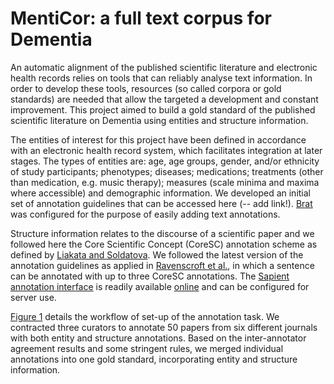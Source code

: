# MentiCor: a full text corpus for Dementia

An automatic alignment of the published scientific literature and electronic health records relies on tools that can reliably analyse text information. In order to develop these tools, resources (so called corpora or gold standards) are needed that allow the targeted a development and constant improvement. This project aimed to build a gold standard of the published scientific literature on Dementia using entities and structure information. 

The entities of interest for this project have been defined in accordance with an electronic health record system, which facilitates integration at later stages. The types of entities are: age, age groups, gender, and/or ethnicity of study participants; phenotypes; diseases; medications; treatments (other than medication, e.g. music therapy); measures (scale minima and maxima where accessible) and demographic information. We developed an initial set of annotation guidelines that can be accessed here (-- add link!). [Brat](http://brat.nlplab.org/) was configured for the purpose of easily adding text annotations.

Structure information relates to the discourse of a scientific paper and we followed here the Core Scientific Concept (CoreSC) annotation scheme as defined by [Liakata and Soldatova](http://repository.jisc.ac.uk/88/). We followed the latest version of the annotation guidelines as applied in [Ravenscroft et al.](http://www.sapientaproject.com/wp-content/uploads/2016/05/LREC2016_Ravenscroft.pdf), in which a sentence can be annotated with up to three CoreSC annotations. The [Sapient annotation interface](http://dl.acm.org/citation.cfm?id=1572391) is readily available [online](http://www.sapientaproject.com/software#sapienta_soft) and can be configured for server use.

[Figure 1](https://docs.google.com/drawings/d/1aNSfn4fL4q-0Rswkm1-Fdi6Ou-MNoH1vCVQ1ZPjC1Vw/edit?usp=sharing) details the workflow of set-up of the annotation task. We contracted three curators to annotate 50 papers from six different journals with both entity and structure annotations. Based on the inter-annotator agreement results and some stringent rules, we merged individual annotations into one gold standard, incorporating entity and structure information.

